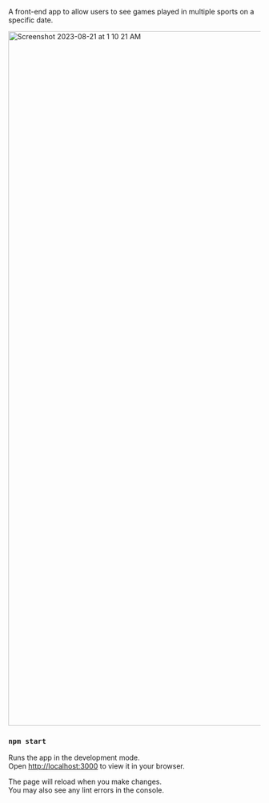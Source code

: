 A front-end app to allow users to see games played in multiple sports on a specific date.

<img width="1388" alt="Screenshot 2023-08-21 at 1 10 21 AM" src="https://github.com/JBarwick89/scoreboard-app/assets/7321673/6e6bf190-3ec7-4064-9fbd-21084b5310ce">



### `npm start`

Runs the app in the development mode.\
Open [http://localhost:3000](http://localhost:3000) to view it in your browser.

The page will reload when you make changes.\
You may also see any lint errors in the console.
